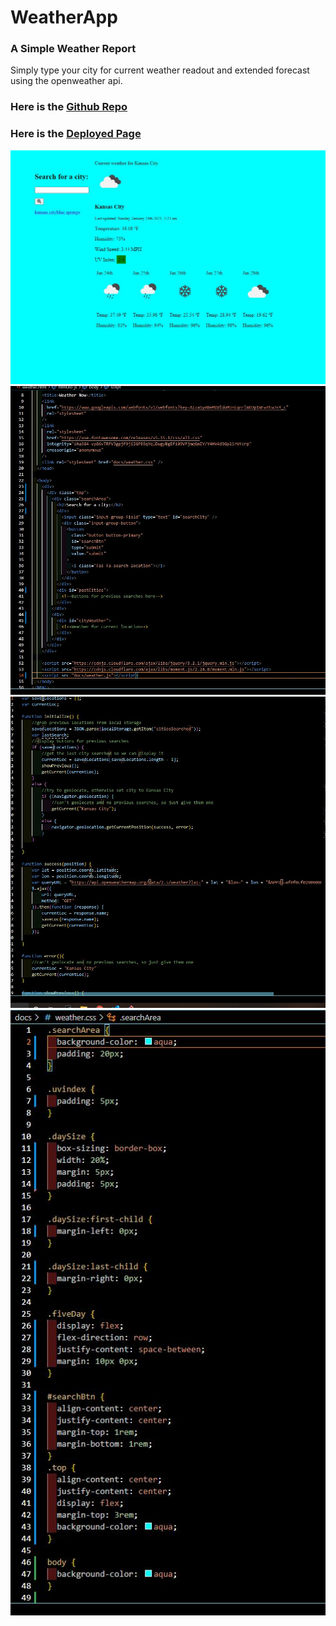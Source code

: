# WeatherApp

### A Simple Weather Report

Simply type your city for current weather readout and extended forecast using the openweather api.

### Here is the [Github Repo](https://github.com/JuStrait/WeatherApp) 

### Here is the [Deployed Page](https://justrait.github.io/WeatherApp/)


![1](docs\ws1.JPG)
![2](docs\ws2.JPG)
![3](docs\ws3.JPG)
![4](docs\ws4.JPG)